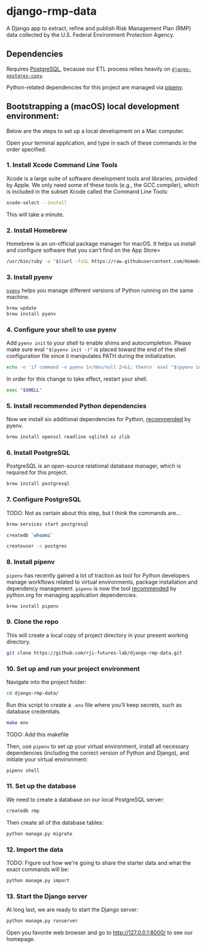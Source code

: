# django-rmp-data

A Django app to extract, refine and publish Risk Management Plan (RMP) data collected by the U.S. Federal Environment Protection Agency.

## Dependencies

Requires [PostgreSQL](https://www.postgresql.org/), because our ETL process relies heavily on [`django-postgres-copy`](https://django-postgres-copy.readthedocs.io/en/latest/).

Python-related dependencies for this project are managed via [pipenv](https://pipenv.readthedocs.io/en/latest/).

## Bootstrapping a (macOS) local development environment:

Below are the steps to set up a local development on a Mac computer.

Open your terminal application, and type in each of these commands in the order specified.

### 1. Install Xcode Command Line Tools

Xcode is a large suite of software development tools and libraries, provided by Apple. We only need some of these tools (e.g., the GCC compiler), which is included in the subset Xcode called the Command Line Tools:

```bash
xcode-select --install
```

This will take a minute.

### 2. Install Homebrew

Homebrew is an un-official package manager for macOS. It helps us install and configure software that you can't find on the App Store>

```bash
/usr/bin/ruby -e "$(curl -fsSL https://raw.githubusercontent.com/Homebrew/install/master/install)"
```

### 3. Install pyenv

[`pyenv`](https://github.com/pyenv/pyenv) helps you manage different versions of Python running on the same machine.

```bash
brew update
brew install pyenv
```

### 4. Configure your shell to use pyenv

Add `pyenv init` to your shell to enable shims and autocompletion. Please make sure eval `"$(pyenv init -)"` is placed toward the end of the shell configuration file since it manipulates PATH during the initialization.

```bash
echo -e 'if command -v pyenv 1>/dev/null 2>&1; then\n  eval "$(pyenv init -)"\nfi' >> ~/.bash_profile
```

In order for this change to take effect, restart your shell.

```bash
exec "$SHELL"
```

### 5. Install recommended Python dependencies

Now we install six additional dependencies for Python, [recommended](https://github.com/pyenv/pyenv/wiki#suggested-build-environment) by pyenv.

```bash
brew install openssl readline sqlite3 xz zlib
```

### 6. Install PostgreSQL

PostgreSQL is an open-source relational database manager, which is required for this project.

```bash
brew install postgresql
```

### 7. Configure PostgreSQL

TODO: Not as certain about this step, but I think the commands are...

```bash
brew services start postgresql
```

```bash
createdb `whoami`
```

```bash
createuser -s postgres
```

### 8. Install pipenv

`pipenv` has recently gained a lot of traction as tool for Python developers manage workflows related to virtual environments, package installation and dependency management. `pipenv` is now the tool [recommended](https://packaging.python.org/tutorials/managing-dependencies/#installing-pipenv) by python.org for managing application dependencies.

```bash
brew install pipenv
```

### 9. Clone the repo

This will create a local copy of project directory in your present working directory.

```bash
git clone https://github.com/rji-futures-lab/django-rmp-data.git
```

### 10. Set up and run your project environment

Navigate into the project folder:

```bash
cd django-rmp-data/
```

Run this script to create a `.env` file where you'll keep secrets, such as database credentials.

```bash
make env
```

TODO: Add this makefile

Then, use `pipenv` to set up your virtual environment, install all necessary dependencies (including the correct version of Python and Django), and initiate your virtual environment:

```bash
pipenv shell
```


### 11. Set up the database

We need to create a database on our local PostgreSQL server:

```bash
createdb rmp
```

Then create all of the database tables:

```bash
python manage.py migrate
```

### 12. Import the data

TODO: Figure out how we're going to share the starter data and what the exact commands will be:

```bash
python manage.py import
```

### 13. Start the Django server

At long last, we are ready to start the Django server:

```bash
python manage.py runserver
```

Open you favorite web browser and go to <http://127.0.0.1:8000/> to see our homepage.
